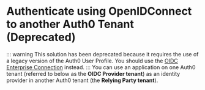 # Authenticate using OpenIDConnect to another Auth0 Tenant (Deprecated)
::: warning
This solution has been deprecated because it requires the use of a legacy version of the Auth0 User Profile. You should use the [OIDC Enterprise Connection](/connections/enterprise/oidc) instead.
:::
You can use an application on one Auth0 tenant (referred to below as the **OIDC Provider tenant**) as an identity provider in another Auth0 tenant (the **Relying Party tenant**).

